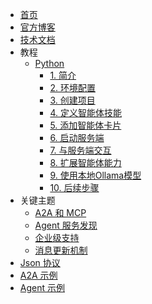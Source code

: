 <!-- docs/_sidebar.md -->
* [首页](/)
* [官方博客](https://developers.googleblog.com/en/a2a-a-new-era-of-agent-interoperability/)
* [技术文档](documentation.md)
* 教程
   * [Python](tutorials/python/1_introduction.md)
     * [1. 简介](tutorials/python/1_introduction.md)
     * [2. 环境配置](tutorials/python/2_setup.md)
     * [3. 创建项目](tutorials/python/3_create_a_project.md)
     * [4. 定义智能体技能](tutorials/python/4_agent_skills.md)
     * [5. 添加智能体卡片](tutorials/python/5_add_agent_card.md)
     * [6. 启动服务端](tutorials/python/6_start_server.md)
     * [7. 与服务端交互](tutorials/python/7_interact_with_server.md)
     * [8. 扩展智能体能力](tutorials/python/8_agent_capabilities.md)
     * [9. 使用本地Ollama模型](tutorials/python/9_ollama_agent.md)
     * [10. 后续步骤](tutorials/python/10_next_steps.md)
* 关键主题
  * [A2A 和 MCP](topics/a2a_and_mcp.md)
  * [Agent 服务发现](topics/agent_discovery.md)
  * [企业级支持](topics/enterprise_ready.md)
  * [消息更新机制](topics/push_notifications.md)
* [Json 协议](specification.md)
* [A2A 示例](https://github.com/google/A2A/tree/main/samples)
* [Agent 示例](https://github.com/google/A2A/tree/main/samples)
